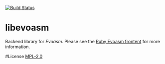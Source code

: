[![Build Status](https://travis-ci.org/furunkel/libevoasm.svg?branch=master)](https://travis-ci.org/furunkel/libevoasm)
# libevoasm
Backend library for *Evoasm*. Please see the [Ruby Evoasm frontent](https://github.com/furunkel/evoasm)
for more information.

#License
[MPL-2.0][license]

[license]: https://github.com/furunkel/libevoasm/blob/master/LICENSE.txt